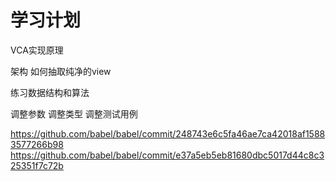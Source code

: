 # 学习计划

VCA实现原理



架构
    如何抽取纯净的view

练习数据结构和算法




调整参数
调整类型
调整测试用例















https://github.com/babel/babel/commit/248743e6c5fa46ae7ca42018af15883577266b98
https://github.com/babel/babel/commit/e37a5eb5eb81680dbc5017d44c8c325351f7c72b















